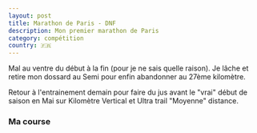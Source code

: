```yaml
---
layout: post
title: Marathon de Paris - DNF
description: Mon premier marathon de Paris
category: compétition
country: 🇫🇷
---
```


Mal au ventre du début à la fin (pour je ne sais quelle raison). Je lâche et
retire mon dossard au Semi pour enfin abandonner au 27ème kilomètre.

Retour à l'entrainement demain pour faire du jus avant le "vrai" début de
saison en Mai sur Kilomètre Vertical et Ultra trail "Moyenne" distance.

### Ma course

<iframe
  height='405'
  width='100%'
  frameborder='0'
  allowtransparency='true'
  scrolling='no'
  data-src='https://www.strava.com/activities/934234360/embed/2ae7446b9b42b9f118e30c81e50fb397b55e4e24'
  onload='lzld(this)'>
</iframe>
